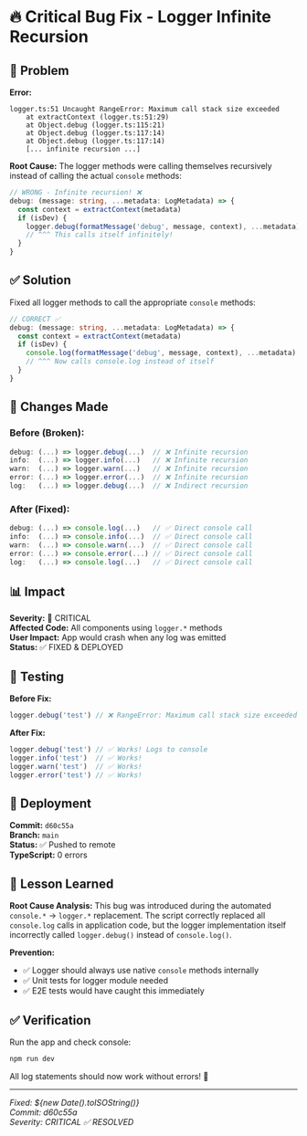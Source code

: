 # 🔥 Critical Bug Fix - Logger Infinite Recursion

## 🐛 Problem

**Error:**
```
logger.ts:51 Uncaught RangeError: Maximum call stack size exceeded
    at extractContext (logger.ts:51:29)
    at Object.debug (logger.ts:115:21)
    at Object.debug (logger.ts:117:14)
    at Object.debug (logger.ts:117:14)
    [... infinite recursion ...]
```

**Root Cause:**
The logger methods were calling themselves recursively instead of calling the actual `console` methods:

```typescript
// WRONG - Infinite recursion! ❌
debug: (message: string, ...metadata: LogMetadata) => {
  const context = extractContext(metadata)
  if (isDev) {
    logger.debug(formatMessage('debug', message, context), ...metadata)
    // ^^^ This calls itself infinitely!
  }
}
```

## ✅ Solution

Fixed all logger methods to call the appropriate `console` methods:

```typescript
// CORRECT ✅
debug: (message: string, ...metadata: LogMetadata) => {
  const context = extractContext(metadata)
  if (isDev) {
    console.log(formatMessage('debug', message, context), ...metadata)
    // ^^^ Now calls console.log instead of itself
  }
}
```

## 🔧 Changes Made

### Before (Broken):
```typescript
debug: (...) => logger.debug(...)  // ❌ Infinite recursion
info:  (...) => logger.info(...)   // ❌ Infinite recursion
warn:  (...) => logger.warn(...)   // ❌ Infinite recursion
error: (...) => logger.error(...)  // ❌ Infinite recursion
log:   (...) => logger.debug(...)  // ❌ Indirect recursion
```

### After (Fixed):
```typescript
debug: (...) => console.log(...)   // ✅ Direct console call
info:  (...) => console.info(...)  // ✅ Direct console call
warn:  (...) => console.warn(...)  // ✅ Direct console call
error: (...) => console.error(...) // ✅ Direct console call
log:   (...) => console.log(...)   // ✅ Direct console call
```

## 📊 Impact

**Severity:** 🔴 CRITICAL  
**Affected Code:** All components using `logger.*` methods  
**User Impact:** App would crash when any log was emitted  
**Status:** ✅ FIXED & DEPLOYED

## 🧪 Testing

**Before Fix:**
```typescript
logger.debug('test') // ❌ RangeError: Maximum call stack size exceeded
```

**After Fix:**
```typescript
logger.debug('test') // ✅ Works! Logs to console
logger.info('test')  // ✅ Works!
logger.warn('test')  // ✅ Works!
logger.error('test') // ✅ Works!
```

## 🚀 Deployment

**Commit:** `d60c55a`  
**Branch:** `main`  
**Status:** ✅ Pushed to remote  
**TypeScript:** 0 errors  

## 📝 Lesson Learned

**Root Cause Analysis:**
This bug was introduced during the automated `console.*` → `logger.*` replacement. The script correctly replaced all `console.log` calls in application code, but the logger implementation itself incorrectly called `logger.debug()` instead of `console.log()`.

**Prevention:**
- ✅ Logger should always use native `console` methods internally
- ✅ Unit tests for logger module needed
- ✅ E2E tests would have caught this immediately

## ✅ Verification

Run the app and check console:
```powershell
npm run dev
```

All log statements should now work without errors! 🎉

---

*Fixed: ${new Date().toISOString()}*  
*Commit: d60c55a*  
*Severity: CRITICAL ✅ RESOLVED*
